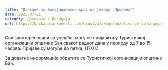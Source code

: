 ```yaml
---
title: "Пливање за Богојављенски крст на језеру „Провала“"
date: 2025-07-21
category: Дешавања / Догађаји
url: https://backapalankavesti.com/drustvo/aktuelno/plivanje-za-bogojavljenski-krst-na-jezeru-provala/
---
```


Сви заинтересовани за учешће, могу се пријавити у Туристичкој организацији општине Бач сваког радног дана у периоду од 7 до 15 часова. Пријаве су могуће до петка, (17.01.)

За додатне информације обратите се Туристичкој организацији општине Бач.
